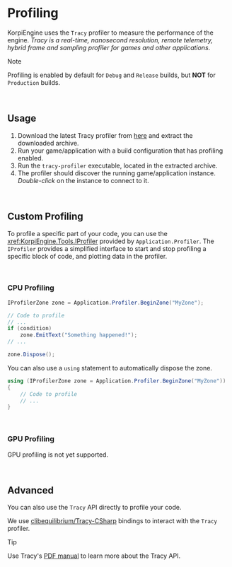 
# Profiling

KorpiEngine uses the `Tracy` profiler to measure the performance of the engine.
_Tracy is a real-time, nanosecond resolution, remote telemetry, hybrid frame and sampling profiler for games and other applications_.

> [!NOTE]
> Profiling is enabled by default for `Debug` and `Release` builds, but **NOT** for `Production` builds.

<br/>

## Usage

1. Download the latest Tracy profiler from [here](https://github.com/wolfpld/tracy/releases) and extract the downloaded archive.
2. Run your game/application with a build configuration that has profiling enabled.
3. Run the `tracy-profiler` executable, located in the extracted archive.
4. The profiler should discover the running game/application instance. _Double-click_ on the instance to connect to it.

<br/>

## Custom Profiling

To profile a specific part of your code,
you can use the <xref:KorpiEngine.Tools.IProfiler> provided by `Application.Profiler`.
The `IProfiler` provides a simplified interface to start and stop profiling a specific block of code,
and plotting data in the profiler.

<br/>

### CPU Profiling

```csharp
IProfilerZone zone = Application.Profiler.BeginZone("MyZone");

// Code to profile
// ...
if (condition)
    zone.EmitText("Something happened!");
// ...

zone.Dispose();
```

You can also use a `using` statement to automatically dispose the zone.

```csharp
using (IProfilerZone zone = Application.Profiler.BeginZone("MyZone"))
{
    // Code to profile
    // ...
}
```

<br/>

### GPU Profiling

GPU profiling is not yet supported.

<br/>

## Advanced

You can also use the `Tracy` API directly to profile your code.

We use [clibequilibrium/Tracy-CSharp](https://github.com/clibequilibrium/Tracy-CSharp) bindings
to interact with the `Tracy` profiler.

> [!TIP]
> Use Tracy's [PDF manual](https://github.com/wolfpld/tracy/releases) to learn more about the Tracy API.
